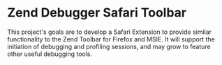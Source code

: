 Zend Debugger Safari Toolbar
============================

This project's goals are to develop a Safari Extension to provide similar
functionality to the Zend Toolbar for Firefox and MSIE.  It will support
the initiation of debugging and profiling sessions, and may grow to feature
other useful debugging tools.